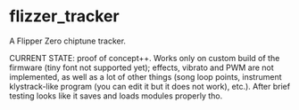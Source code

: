 # flizzer_tracker
 A Flipper Zero chiptune tracker.

CURRENT STATE: proof of concept++. Works only on custom build of the firmware (tiny font not supported yet); effects, vibrato and PWM are not implemented, as well as a lot of other things (song loop points, instrument klystrack-like program (you can edit it but it does not work), etc.). After brief testing looks like it saves and loads modules properly tho.
